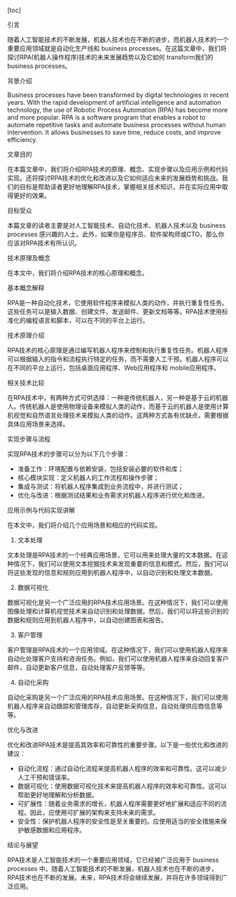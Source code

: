 
[toc]                    
                
                
引言

随着人工智能技术的不断发展，机器人技术也在不断的进步，而机器人技术的一个重要应用领域就是自动化生产线和 business processes。在这篇文章中，我们将探讨RPA(机器人操作程序)技术的未来发展趋势以及它如何 transform我们的 business processes。

背景介绍

Business processes have been transformed by digital technologies in recent years. With the rapid development of artificial intelligence and automation technology, the use of Robotic Process Automation (RPA) has become more and more popular. RPA is a software program that enables a robot to automate repetitive tasks and automate business processes without human intervention. It allows businesses to save time, reduce costs, and improve efficiency.

文章目的

在本篇文章中，我们将介绍RPA技术的原理、概念、实现步骤以及应用示例和代码实现。还将探讨RPA技术的优化和改进以及它如何适应未来的发展趋势和挑战。我们的目标是帮助读者更好地理解RPA技术，掌握相关技术知识，并在实际应用中取得更好的效果。

目标受众

本篇文章的读者主要是对人工智能技术、自动化技术、机器人技术以及 business processes 感兴趣的人士。此外，如果你是程序员、软件架构师或CTO，那么你应该对RPA技术有所认识。

技术原理及概念

在本文中，我们将介绍RPA技术的核心原理和概念。

基本概念解释

RPA是一种自动化技术，它使用软件程序来模拟人类的动作，并执行重复性任务。这些任务可以是输入数据、创建文件、发送邮件、更新文档等等。RPA技术使用标准化的编程语言和脚本，可以在不同的平台上运行。

技术原理介绍

RPA技术的核心原理是通过编写机器人程序来控制和执行重复性任务。机器人程序可以根据输入的指令和流程执行特定的任务，而不需要人工干预。机器人程序可以在不同的平台上运行，包括桌面应用程序、Web应用程序和 mobile应用程序。

相关技术比较

在RPA技术中，有两种方式可供选择：一种是传统机器人，另一种是基于云的机器人。传统机器人是使用物理设备来模拟人类的动作，而基于云的机器人是使用计算机视觉和自然语言处理技术来模拟人类的动作。这两种方式各有优缺点，需要根据具体应用场景来选择。

实现步骤与流程

实现RPA技术的步骤可以分为以下几个步骤：

- 准备工作：环境配置与依赖安装，包括安装必要的软件和库；
- 核心模块实现：定义机器人的工作流程和操作步骤；
- 集成与测试：将机器人程序集成到业务流程中，并进行测试；
- 优化与改进：根据测试结果和业务需求对机器人程序进行优化和改进。

应用示例与代码实现讲解

在本文中，我们将介绍几个应用场景和相应的代码实现。

1. 文本处理

文本处理是RPA技术的一个经典应用场景，它可以用来处理大量的文本数据。在这种情况下，我们可以使用文本挖掘技术来发现重要的信息和模式。然后，我们可以将这些发现的信息和规则应用到机器人程序中，以自动识别和处理文本数据。

2. 数据可视化

数据可视化是另一个广泛应用的RPA技术应用场景。在这种情况下，我们可以使用图像处理和计算机视觉技术来自动识别和处理数据。然后，我们可以将这些识别的数据和规则应用到机器人程序中，以自动创建图表和报告。

3. 客户管理

客户管理是RPA技术的一个应用领域。在这种情况下，我们可以使用机器人程序来自动化处理客户支持和咨询任务。例如，我们可以使用机器人程序来自动回复客户邮件，自动更新客户信息，自动处理客户反馈等等。

4. 自动化采购

自动化采购是另一个广泛应用的RPA技术应用场景。在这种情况下，我们可以使用机器人程序来自动跟踪和管理库存，自动更新采购信息，自动处理供应商信息等等。

优化与改进

优化和改进RPA技术是提高其效率和可靠性的重要步骤。以下是一些优化和改进的建议：

- 自动化流程：通过自动化流程来提高机器人程序的效率和可靠性。这可以减少人工干预和错误率。
- 数据可视化：使用数据可视化技术来提高机器人程序的效率和可靠性。这可以帮助更好地理解和分析数据。
- 可扩展性：随着业务需求的增长，机器人程序需要更好地扩展和适应不同的流程。因此，应使用可扩展的架构来支持未来的需求。
- 安全性：保护机器人程序的安全性是至关重要的。应使用适当的安全措施来保护敏感数据和应用程序。

结论与展望

RPA技术是人工智能技术的一个重要应用领域，它已经被广泛应用于 business processes 中。随着人工智能技术的不断发展，机器人技术也在不断的进步，RPA技术也在不断的发展。未来，RPA技术将会继续发展，并将在许多领域得到广泛应用。


